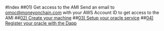 #Index
##01) Get access to the AMI
Send an email to [omoc@moneyonchain.com](omoc@moneyonchain.com) with your AWS Account ID to get access to the AMI
##[02) Create your machine](./step02.html)
##[03) Setup your oracle service](./step03.html)
##[04) Register your oracle with the Dapp](./step04.html)
